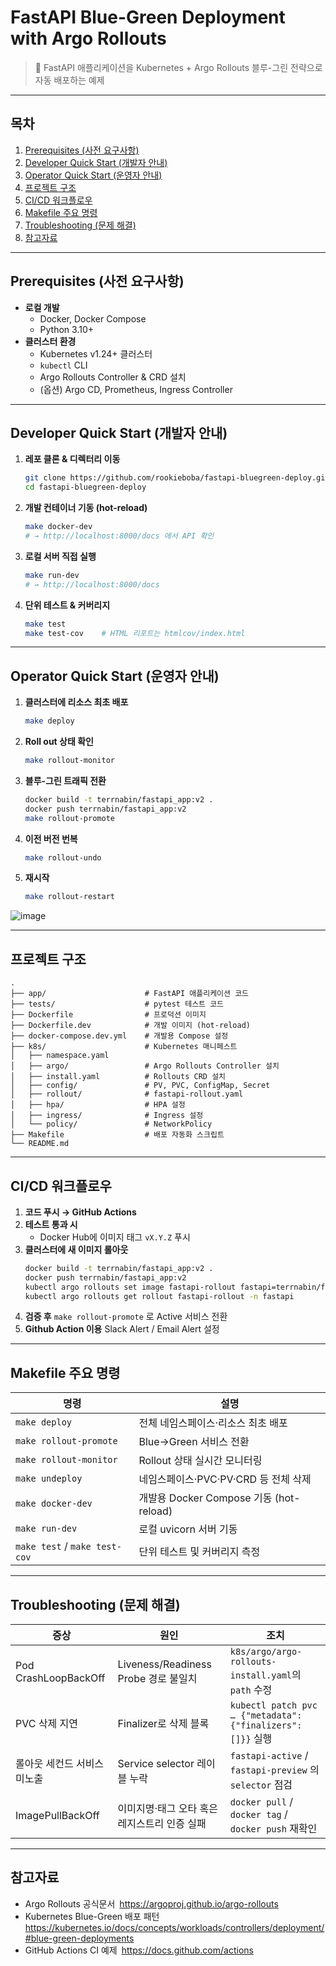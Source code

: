 # FastAPI Blue-Green Deployment with Argo Rollouts

> 🚀 FastAPI 애플리케이션을 Kubernetes + Argo Rollouts 블루-그린 전략으로 자동 배포하는 예제

---

## 목차

1. [Prerequisites (사전 요구사항)](#prerequisites-사전-요구사항)  
2. [Developer Quick Start (개발자 안내)](#developer-quick-start-개발자-안내)  
3. [Operator Quick Start (운영자 안내)](#operator-quick-start-운영자-안내)  
4. [프로젝트 구조](#프로젝트-구조)  
5. [CI/CD 워크플로우](#cicd-워크플로우)  
6. [Makefile 주요 명령](#makefile-주요-명령)  
7. [Troubleshooting (문제 해결)](#troubleshooting-문제-해결)  
8. [참고자료](#참고자료)  

---

## Prerequisites (사전 요구사항)

- **로컬 개발**  
  - Docker, Docker Compose  
  - Python 3.10+  
- **클러스터 환경**  
  - Kubernetes v1.24+ 클러스터  
  - `kubectl` CLI  
  - Argo Rollouts Controller & CRD 설치  
  - (옵션) Argo CD, Prometheus, Ingress Controller  

---

## Developer Quick Start (개발자 안내)

1. **레포 클론 & 디렉터리 이동**  
   ```bash
   git clone https://github.com/rookieboba/fastapi-bluegreen-deploy.git
   cd fastapi-bluegreen-deploy
   ```

2. **개발 컨테이너 기동 (hot-reload)**  
   ```bash
   make docker-dev
   # → http://localhost:8000/docs 에서 API 확인
   ```

3. **로컬 서버 직접 실행**  
   ```bash
   make run-dev
   # → http://localhost:8000/docs
   ```

4. **단위 테스트 & 커버리지**  
   ```bash
   make test
   make test-cov    # HTML 리포트는 htmlcov/index.html
   ```

---

## Operator Quick Start (운영자 안내)

1. **클러스터에 리소스 최초 배포**  
   ```bash
   make deploy
   ```
2. **Roll out 상태 확인**  
   ```bash
   make rollout-monitor
   ```
3. **블루-그린 트래픽 전환**  
     ```bash
    docker build -t terrnabin/fastapi_app:v2 .
    docker push terrnabin/fastapi_app:v2
    make rollout-promote
    ```
4. **이전 버전 번복**  
   ```bash
   make rollout-undo
   ```
5. **재시작**  
   ```bash
   make rollout-restart
   ```

![image](https://github.com/user-attachments/assets/df4693c8-43ee-49db-9f59-c701fbc6bec0)

---

## 프로젝트 구조

```
.
├── app/                      # FastAPI 애플리케이션 코드
├── tests/                    # pytest 테스트 코드
├── Dockerfile                # 프로덕션 이미지
├── Dockerfile.dev            # 개발 이미지 (hot-reload)
├── docker-compose.dev.yml    # 개발용 Compose 설정
├── k8s/                      # Kubernetes 매니페스트
│   ├── namespace.yaml
│   ├── argo/                 # Argo Rollouts Controller 설치
│   ├── install.yaml          # Rollouts CRD 설치
│   ├── config/               # PV, PVC, ConfigMap, Secret
│   ├── rollout/              # fastapi-rollout.yaml
│   ├── hpa/                  # HPA 설정
│   ├── ingress/              # Ingress 설정
│   └── policy/               # NetworkPolicy
├── Makefile                  # 배포 자동화 스크립트
└── README.md
```

---

## CI/CD 워크플로우

1. **코드 푸시 → GitHub Actions**  
2. **테스트 통과 시**  
   - Docker Hub에 이미지 태그 `vX.Y.Z` 푸시  
3. **클러스터에 새 이미지 롤아웃**  
   ```bash
   docker build -t terrnabin/fastapi_app:v2 .
   docker push terrnabin/fastapi_app:v2
   kubectl argo rollouts set image fastapi-rollout fastapi=terrnabin/fastapi_app:v2 -n fastapi
   kubectl argo rollouts get rollout fastapi-rollout -n fastapi
   ```
4. **검증 후** `make rollout-promote` 로 Active 서비스 전환  
5. **Github Action 이용** Slack Alert / Email Alert 설정 
---

## Makefile 주요 명령

|명령                         |설명                                 |
|----------------------------|------------------------------------|
|`make deploy`               |전체 네임스페이스·리소스 최초 배포           |
|`make rollout-promote`      |Blue→Green 서비스 전환                 |
|`make rollout-monitor`      |Rollout 상태 실시간 모니터링             |
|`make undeploy`             |네임스페이스·PVC·PV·CRD 등 전체 삭제       |
|`make docker-dev`           |개발용 Docker Compose 기동 (hot-reload)|
|`make run-dev`              |로컬 uvicorn 서버 기동                  |
|`make test` / `make test-cov`|단위 테스트 및 커버리지 측정            |

---

## Troubleshooting (문제 해결)

|증상                      |원인                                      |조치                                                    |
|-------------------------|-----------------------------------------|-------------------------------------------------------|
|Pod CrashLoopBackOff      |Liveness/Readiness Probe 경로 불일치           |`k8s/argo/argo-rollouts-install.yaml`의 `path` 수정         |
|PVC 삭제 지연              |Finalizer로 삭제 블록                         |`kubectl patch pvc … {"metadata":{"finalizers":[]}}` 실행 |
|롤아웃 세컨드 서비스 미노출|Service selector 레이블 누락                  |`fastapi-active` / `fastapi-preview` 의 `selector` 점검    |
|ImagePullBackOff          |이미지명·태그 오타 혹은 레지스트리 인증 실패      |`docker pull` / `docker tag` / `docker push` 재확인       |

---

## 참고자료

- Argo Rollouts 공식문서 https://argoproj.github.io/argo-rollouts  
- Kubernetes Blue-Green 배포 패턴 https://kubernetes.io/docs/concepts/workloads/controllers/deployment/#blue-green-deployments  
- GitHub Actions CI 예제 https://docs.github.com/actions

